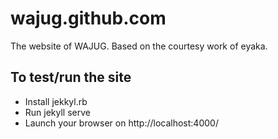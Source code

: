 # wajug.github.com
The website of WAJUG.
Based on the courtesy work of eyaka.

## To test/run the site
* Install jekkyl.rb
* Run jekyll serve
* Launch your browser on http://localhost:4000/